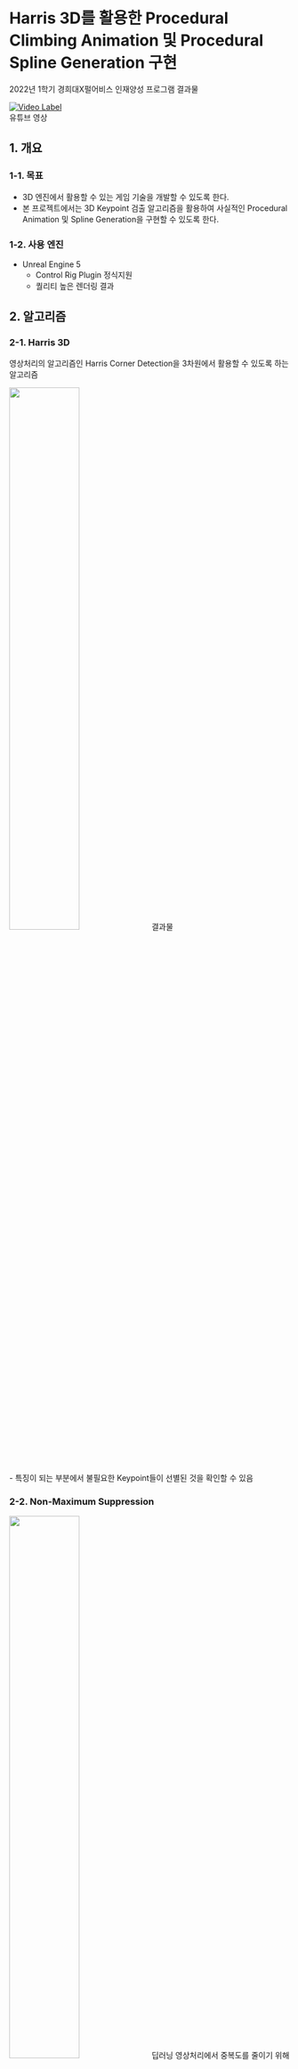 # Harris 3D를 활용한 Procedural Climbing Animation 및 Procedural Spline Generation 구현
2022년 1학기 경희대X펄어비스 인재양성 프로그램 결과물

[![Video Label](http://img.youtube.com/vi/vLYE0bL-zPY/0.jpg)](https://youtu.be/vLYE0bL-zPY)
<br>
유튜브 영상

## 1. 개요
### 1-1. 목표
- 3D 엔진에서 활용할 수 있는 게임 기술을 개발할 수 있도록 한다.
- 본 프로젝트에서는 3D Keypoint 검출 알고리즘을 활용하여 사실적인 Procedural Animation 및 Spline Generation을 구현할 수 있도록 한다.

### 1-2. 사용 엔진
- Unreal Engine 5
    - Control Rig Plugin 정식지원
    - 퀄리티 높은 렌더링 결과

## 2. 알고리즘
### 2-1. Harris 3D
영상처리의 알고리즘인 Harris Corner Detection을 3차원에서 활용할 수 있도록 하는 알고리즘

<img src = "https://user-images.githubusercontent.com/30585313/183238515-128fa6f9-b6ea-4339-80fc-2ffc9204d529.png" width="50%" height="50%">
결과물
<br>
- 특징이 되는 부분에서 불필요한 Keypoint들이 선별된 것을 확인할 수 있음

### 2-2. Non-Maximum Suppression
<img src = "https://user-images.githubusercontent.com/30585313/183238516-7a64aeec-cb4a-43b8-afa7-648141ebbeb4.png" width="50%" height="50%">
딥러닝 영상처리에서 중복도를 줄이기 위해 사용되는 알고리즘

<img src = "https://user-images.githubusercontent.com/30585313/183238522-4c00326c-76ac-4a55-a372-ba697ed76d50.png" width="50%" height="50%">
<img src = "https://user-images.githubusercontent.com/30585313/278822278-2a917d9b-d713-45f1-b742-7ff29e6de83d.png" width="50%" height="50%">
Intersection of Union은 두 keypoint의 거리 및 방향의 유사성으로 대체

<img src = "https://user-images.githubusercontent.com/30585313/183238514-740b4932-80a4-475f-bb3e-2a2732773d0d.png" width="50%" height="50%">
결과물
<br>
- 빨간선: 최종 선별된 Keypoint <br>
- 노란선: 중복으로 필터링된 keypoint

### 2-3. Vertex Type Detection
<img src = "https://user-images.githubusercontent.com/30585313/278822273-f67617ad-6c4c-4849-bcfc-764f474921e8.png" width="60%" height="50%">
<img src = "https://user-images.githubusercontent.com/30585313/278822275-87b597e4-b08d-4322-ae7b-cb979fab36aa.png" width="40%" height="50%">
<img src = "https://user-images.githubusercontent.com/30585313/278822277-097235ec-7a73-4342-bb4e-1f77423532f4.png" width="40%" height="50%">
Keypoint의 특성을 판단하기 위한 벡터연산
<br>
<br>
<img src = "https://user-images.githubusercontent.com/30585313/183240288-5317a46d-c214-4b86-b57d-1fc167bbbbae.png" width="50%" height="50%">
<img src = "https://user-images.githubusercontent.com/30585313/183240291-c7ffd0ac-57ff-4c82-b70c-0fd526423862.png" width="50%" height="50%">
<img src = "https://user-images.githubusercontent.com/30585313/183240292-900c39c4-28ae-491d-be86-c360050b6e47.png" width="50%" height="50%">
결과물
<br>
- 빨간선: Bump (튀어나옴) <br>
- 주황선: Flat (평평함) <br>
- 초록선: Sink (들어감)

## 3. 기능 구현
### 3-1. Procedural Animation
<img src = "https://user-images.githubusercontent.com/30585313/183238506-89fcf555-4f9b-4f54-8262-a42f7bb39ccb.gif" width="50%" height="50%">
Inverse Kinematic을 이용하여 암벽등반하는 케릭터 애니메이션을 구현

### 3-2. Procedural Spline Generation
<img src = "https://user-images.githubusercontent.com/30585313/183238507-e3f74806-f44e-4f4e-a38a-3cd8f3c1d599.gif" width="50%" height="50%">
<img src = "https://user-images.githubusercontent.com/30585313/183238509-d4fe67c7-5ae3-437c-b84a-fef4f240b496.gif" width="50%" height="50%">
Harris 3D 연산을 통한 Point를 이용하여 생성한 Line

## 4. 최종 결과 
### 4-1. Procedural Animation
<img src = "https://user-images.githubusercontent.com/30585313/183239606-e3e10825-24ba-4611-82d4-f6cd6d8480d7.gif" width="50%" height="50%">
<img src = "https://user-images.githubusercontent.com/30585313/183240964-277e3d01-ee7f-4e77-b5b9-8bdc822dcaed.gif" width="50%" height="50%">
<img src = "https://user-images.githubusercontent.com/30585313/183240975-3416c43a-7f37-4145-b156-1141d6ff8106.gif" width="50%" height="50%">

### 4-2. Procedural Spline Generation
<img src = "https://user-images.githubusercontent.com/30585313/183239580-5e06a2cf-ceba-427e-9df8-1e74593f795e.gif" width="50%" height="50%">
<img src = "https://user-images.githubusercontent.com/30585313/183239595-7f28b9ee-be49-4751-9ca7-d21fbe3be5ba.gif" width="50%" height="50%">
<img src = "https://user-images.githubusercontent.com/30585313/183239597-970b62da-b91a-4f6d-ad65-d882bd5664f5.gif" width="50%" height="50%">
<img src = "https://user-images.githubusercontent.com/30585313/183239600-283e76e4-c234-4db9-b8ea-51a8da8bfa6e.gif" width="50%" height="50%">
<img src = "https://user-images.githubusercontent.com/30585313/183239602-61db2ba0-b174-4da7-b9fd-25f5c23f044f.gif" width="50%" height="50%">


## 5. 결론
- Harris 3D, NMS, Vertex Type 모두 사용자(개발자)의 적절한 수치 조절 필요
- 하나의 Section으로 되어있는 .OBJ 파일에 비하면, .FBX는 여러개의 Section으로 되어 있는 경우가 있음
    - .FBX는 제대로 작동이 안될 수 있음
- 모델의 Vertex 개수가 많을 경우 연산 부담이 큼
    - 3D 에디터에서 후처리하는 과정을 거쳐야 함
- 상황에 따라서 적절한 Harris 3D 적용이 필요함

## 6. 출처
- Github
    - [https://github.com/jhonmgb/HarrisInterestPoints3d](https://github.com/jhonmgb/HarrisInterestPoints3d)
    - [https://github.com/vamshikodipaka/Interest-Point-Detection-on-3D-Meshes](https://github.com/vamshikodipaka/Interest-Point-Detection-on-3D-Meshes)
    
- 이미지
    - [https://naknaklee.github.io/etc/2021/03/08/NMS/](https://naknaklee.github.io/etc/2021/03/08/NMS/)

- 모델
    - [https://sketchfab.com/3d-models/long-sidewalk2-hq-dd8f0653f8ee472387607bfc9b303886](https://sketchfab.com/3d-models/long-sidewalk2-hq-dd8f0653f8ee472387607bfc9b303886)
    - [https://sketchfab.com/3d-models/mountain-wisteria-wisteria-brachybotrys-a9f509b34cfc4740bb01d16356184415](https://sketchfab.com/3d-models/mountain-wisteria-wisteria-brachybotrys-a9f509b34cfc4740bb01d16356184415)
    - [https://sketchfab.com/3d-models/japanese-wisteria-wisteria-floribunda-b1d89a4c913c4ca192533bbca8a4d448](https://sketchfab.com/3d-models/japanese-wisteria-wisteria-floribunda-b1d89a4c913c4ca192533bbca8a4d448)
    - [https://sketchfab.com/3d-models/christmas-tree-037e1ac7f30543d1b0f2635b1d1e2e1a](https://sketchfab.com/3d-models/christmas-tree-037e1ac7f30543d1b0f2635b1d1e2e1a)
    - [https://sketchfab.com/3d-models/icicle-58fd3342c14248679d89ec35558f33c3](https://sketchfab.com/3d-models/icicle-58fd3342c14248679d89ec35558f33c3)

## 7. 데모
- 2023년 10월 28일 수정
    - 사용하지 않는 에셋(Megascan, Level ...)들을 제거하였습니다.
    - 테스트 레벨 및 로딩이 오래 걸리는 레벨들을 제거하였습니다.   
    - 가능한 프로젝트의 용량을 줄였습니다.

- 엔진: Unreal Engine 5.03
- 용량: 약 10GB
- 에디터: VSCODE

### 7.1. Procedual Climbing Animation
- 데모 레벨
    - Content/Levels/Demo_Climbing/Demo_Climb_Result.umap
- 블루 프린트
    - Content/Harris3D/BP_MyHarris3D_IKEffector.uasset
- 사용법
    - 디테일 창에서 BP_MyHarris3D_IKEffector의 프로퍼티 세팅 후 업데이트 트리거(M Update Click) 활성화
- 조작법
    - 이동: WASD
    - 점프: 스페이스
    - 탈출: 스페이스 (벽을 오르고 있을 때)

### 7.2. Procedural Spline Generator
- 데모 레벨
    - Content/Levels/Demo_Decorating/Demo_Deco_A.umap
    - Content/Levels/Demo_Decorating/Demo_Deco_A1.umap
    - Content/Levels/Demo_Decorating/Demo_Deco_B.umap
    - Content/Levels/Demo_Decorating/Demo_Deco_B1.umap
    - Content/Levels/Demo_Decorating/Demo_Deco_C.umap
    - Content/Levels/Demo_Decorating/Demo_Deco_D.umap
    - Content/Levels/Demo_Decorating/Demo_Deco_E.umap
    - Content/Levels/Demo_Decorating/Demo_Deco_F.umap
- 블루 프린트
    - Content/Harris3D/BP_MyHarris3D_Spline_ChristmasTreeLine.uasset
    - Content/Harris3D/BP_MyHarris3D_Spline_Icicle.uasset
    - Content/Harris3D/BP_MyHarris3D_Spline_Vine.uasset
    - Content/Harris3D/BP_MyHarris3D_Spline_Weed.uasset
    - Content/Harris3D/BP_MyHarris3D_Spline_Westrias.uasset
- 사용법
    - Content/Harris3D 경로의 BP_MyHarris3D_Spline_ 블루 프린트 활용
    - BP_MyHarris3D_Spline_의 기본 설정
        - 씬에 배치된 Harris3D 블루 프린트 정보 (Keypoint를 가져오기 위함)
        - 스플라인 메쉬 정보
        - 업데이트 트리거 (M Update Click)
    - BP_MyHarris3D_Spline_의 프로퍼티 세팅 및 씬에서의 적절한 배치 후 업데이트 트리거(M Update Click) 활성화